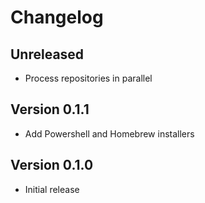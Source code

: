 # Changelog

## Unreleased

- Process repositories in parallel

## Version 0.1.1

- Add Powershell and Homebrew installers

## Version 0.1.0

- Initial release
